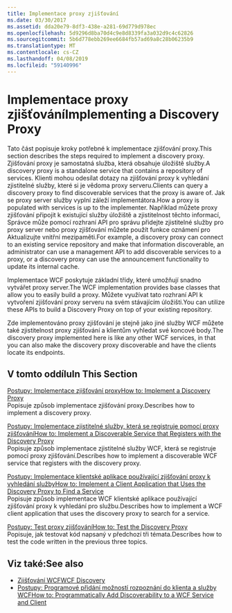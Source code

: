 ```yaml
---
title: Implementace proxy zjišťování
ms.date: 03/30/2017
ms.assetid: dda20e79-8df3-438e-a281-69d779d978ec
ms.openlocfilehash: 5d9296d8ba70d4c9e8d8339fa3a032d9c4c62826
ms.sourcegitcommit: 5b6d778ebb269ee6684fb57ad69a8c28b06235b9
ms.translationtype: MT
ms.contentlocale: cs-CZ
ms.lasthandoff: 04/08/2019
ms.locfileid: "59140996"
---
```

# <a name="implementing-a-discovery-proxy"></a><span data-ttu-id="27094-102">Implementace proxy zjišťování</span><span class="sxs-lookup"><span data-stu-id="27094-102">Implementing a Discovery Proxy</span></span>
<span data-ttu-id="27094-103">Tato část popisuje kroky potřebné k implementace zjišťování proxy.</span><span class="sxs-lookup"><span data-stu-id="27094-103">This section describes the steps required to implement a discovery proxy.</span></span> <span data-ttu-id="27094-104">Zjišťování proxy je samostatná služba, která obsahuje úložiště služby.</span><span class="sxs-lookup"><span data-stu-id="27094-104">A discovery proxy is a standalone service that contains a repository of services.</span></span> <span data-ttu-id="27094-105">Klienti mohou odesílat dotazy na zjišťování proxy k vyhledání zjistitelné služby, které si je vědoma proxy serveru.</span><span class="sxs-lookup"><span data-stu-id="27094-105">Clients can query a discovery proxy to find discoverable services that the proxy is aware of.</span></span> <span data-ttu-id="27094-106">Jak se proxy server služby vyplní záleží implementátora.</span><span class="sxs-lookup"><span data-stu-id="27094-106">How a proxy is populated with services is up to the implementer.</span></span> <span data-ttu-id="27094-107">Například můžete proxy zjišťování připojit k existující služby úložiště a zjistitelnost těchto informací, Správce může pomocí rozhraní API pro správu přidejte zjistitelné služby pro proxy server nebo proxy zjišťování můžete použít funkce oznámení pro Aktualizujte vnitřní mezipaměti.</span><span class="sxs-lookup"><span data-stu-id="27094-107">For example, a discovery proxy can connect to an existing service repository and make that information discoverable, an administrator can use a management API to add discoverable services to a proxy, or a discovery proxy can use the announcement functionality to update its internal cache.</span></span>  
  
 <span data-ttu-id="27094-108">Implementace WCF poskytuje základní třídy, které umožňují snadno vytvářet proxy server.</span><span class="sxs-lookup"><span data-stu-id="27094-108">The WCF implementation provides base classes that allow you to easily build a proxy.</span></span> <span data-ttu-id="27094-109">Můžete využívat tato rozhraní API k vytvoření zjišťování proxy serveru na svém stávajícím úložišti.</span><span class="sxs-lookup"><span data-stu-id="27094-109">You can utilize these APIs to build a Discovery Proxy on top of your existing repository.</span></span>  
  
 <span data-ttu-id="27094-110">Zde implementováno proxy zjišťování je stejně jako jiné služby WCF můžete také zjistitelnost proxy zjišťování a klientům vyhledat své koncové body.</span><span class="sxs-lookup"><span data-stu-id="27094-110">The discovery proxy implemented here is like any other WCF services, in that you can also make the discovery proxy discoverable and have the clients locate its endpoints.</span></span>  
  
## <a name="in-this-section"></a><span data-ttu-id="27094-111">V tomto oddílu</span><span class="sxs-lookup"><span data-stu-id="27094-111">In This Section</span></span>  
 [<span data-ttu-id="27094-112">Postupy: Implementace zjišťování proxy</span><span class="sxs-lookup"><span data-stu-id="27094-112">How to: Implement a Discovery Proxy</span></span>](../../../../docs/framework/wcf/feature-details/how-to-implement-a-discovery-proxy.md)  
 <span data-ttu-id="27094-113">Popisuje způsob implementace zjišťování proxy.</span><span class="sxs-lookup"><span data-stu-id="27094-113">Describes how to implement a discovery proxy.</span></span>  
  
 [<span data-ttu-id="27094-114">Postupy: Implementace zjistitelné služby, která se registruje pomocí proxy zjišťování</span><span class="sxs-lookup"><span data-stu-id="27094-114">How to: Implement a Discoverable Service that Registers with the Discovery Proxy</span></span>](../../../../docs/framework/wcf/feature-details/discoverable-service-that-registers-with-the-discovery-proxy.md)  
 <span data-ttu-id="27094-115">Popisuje způsob implementace zjistitelné služby WCF, která se registruje pomocí proxy zjišťování.</span><span class="sxs-lookup"><span data-stu-id="27094-115">Describes how to implement a discoverable WCF service that registers with the discovery proxy.</span></span>  
  
 [<span data-ttu-id="27094-116">Postupy: Implementace klientské aplikace používající zjišťování proxy k vyhledání služby</span><span class="sxs-lookup"><span data-stu-id="27094-116">How to: Implement a Client Application that Uses the Discovery Proxy to Find a Service</span></span>](../../../../docs/framework/wcf/feature-details/client-app-discovery-proxy-to-find-a-service.md)  
 <span data-ttu-id="27094-117">Popisuje způsob implementace WCF klientské aplikace používající zjišťování proxy k vyhledání pro službu.</span><span class="sxs-lookup"><span data-stu-id="27094-117">Describes how to implement a WCF client application that uses the discovery proxy to search for a service.</span></span>  
  
 [<span data-ttu-id="27094-118">Postupy: Test proxy zjišťování</span><span class="sxs-lookup"><span data-stu-id="27094-118">How to: Test the Discovery Proxy</span></span>](../../../../docs/framework/wcf/feature-details/how-to-test-the-discovery-proxy.md)  
 <span data-ttu-id="27094-119">Popisuje, jak testovat kód napsaný v předchozí tři témata.</span><span class="sxs-lookup"><span data-stu-id="27094-119">Describes how to test the code written in the previous three topics.</span></span>  
  
## <a name="see-also"></a><span data-ttu-id="27094-120">Viz také:</span><span class="sxs-lookup"><span data-stu-id="27094-120">See also</span></span>

- [<span data-ttu-id="27094-121">Zjišťování WCF</span><span class="sxs-lookup"><span data-stu-id="27094-121">WCF Discovery</span></span>](../../../../docs/framework/wcf/feature-details/wcf-discovery.md)
- [<span data-ttu-id="27094-122">Postupy: Programové přidání možností rozpoznání do klienta a služby WCF</span><span class="sxs-lookup"><span data-stu-id="27094-122">How to: Programmatically Add Discoverability to a WCF Service and Client</span></span>](../../../../docs/framework/wcf/feature-details/how-to-programmatically-add-discoverability-to-a-wcf-service-and-client.md)
